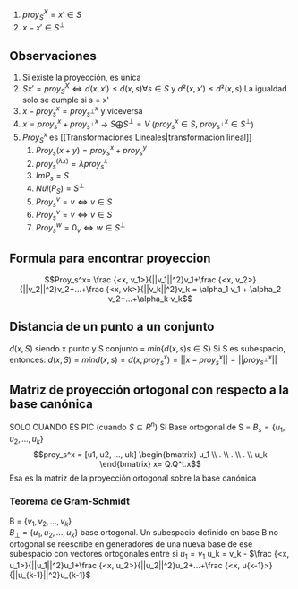 1) $proy_S^X = x' \in S$
2) $x-x' \in S^{\perp}$
## Observaciones
1) Si existe la proyección, es única
2) $S x' = proy_S^X  \iff d(x, x') \leq d(x, s) \forall s \in S$  y $d²(x,x') \leq d²(x, s)$ La igualdad solo se cumple si s = x'
3) $x-proy_s^x= proy_{s^{\perp}}^x$   y viceversa
4) $x = proy_s^x + proy_{s^{\perp}}^x$ -> $S \bigoplus S^{\perp} = V$ ($proy_s^x \in S, \  proy_{s^{\perp}}^x \in S^{\perp}$)
5) $Proy_S^x$ es [[Transformaciones Lineales|transformacion lineal]] 
	1) $Proy_s(x+y) = proy_s^x + proy_s^y$
	2) $proy_s^{(\lambda x)} = \lambda proy_s^x$
	3) $Im P_s = S$
	4) $Nul(P_S) = S^{\perp}$
	5) $Proy_s^v = v \iff v \in S$
	6) $Proy_s^v = v \iff v \in S$
	7) $Proy_s^w =0_v \iff w \in S^{\perp}$

## Formula para encontrar proyeccion
$$Proy_s^x= \frac {<x, v_1>}{||v_1||^2}v_1+\frac {<x, v_2>}{||v_2||^2}v_2+...+\frac {<x, vk>}{||v_k||^2}v_k = \alpha_1 v_1 + \alpha_2 v_2+...+\alpha_k v_k$$
## Distancia de un punto a un conjunto
$d(x, S)$ siendo x punto y S conjunto  = $min \{d(x,s) s \in S\}$
Si S es subespacio, entonces:
$d(x,S)= min d(x,s) = d(x, proy_s^x)= ||x-proy_s^x|| = ||proy_{s^{\perp}}^x||$

## Matriz de proyección ortogonal con respecto a la base canónica
SOLO CUANDO ES PIC
(cuando  $S \subseteq R^n$)
Si Base ortogonal de S = $B_s = \{u_1, u_2, ..., u_k\}$ 
$$proy_s^x = [u1, u2, ..., uk] \begin{bmatrix}
u_1 \\
. \\
. \\
. \\
u_k
\end{bmatrix} x= Q.Q^t.x$$
Esa es la matriz de la proyección ortogonal sobre la base canónica


### Teorema de Gram-Schmidt
B = $\{v_1, v_2, ..., v_k\}$  
$B_{\perp}$ = $\{u_1, u_2, ..., u_k\}$  base ortogonal.
Un subespacio definido en base B no ortogonal se reescribe en generadores de una nueva base de ese subespacio con vectores ortogonales entre si
$u_1 = v_1$ 
u_k = v_k - $\frac {<x, u_1>}{||u_1||^2}u_1+\frac {<x, u_2>}{||u_2||^2}u_2+...+\frac {<x, u{k-1}>}{||u_{k-1}||^2}u_{k-1}$  